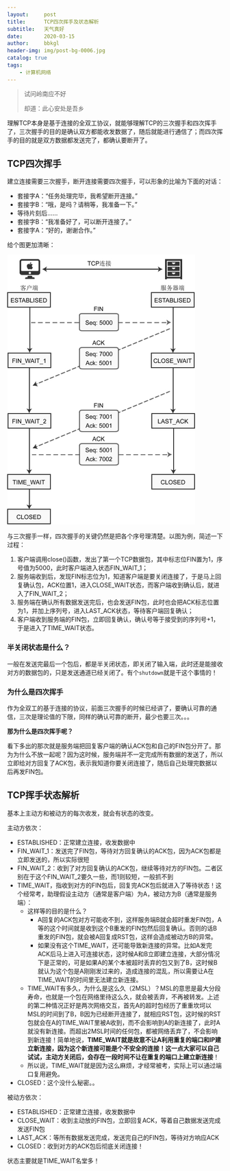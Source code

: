 ```yaml
---
layout:     post
title:      TCP四次挥手及状态解析
subtitle:   天气真好
date:       2020-03-15
author:     bbkgl
header-img: img/post-bg-0006.jpg
catalog: true
tags:
    - 计算机网络
---
```


>试问岭南应不好
>
>却道：此心安处是吾乡

理解TCP本身是基于连接的全双工协议，就能够理解TCP的三次握手和四次挥手了，三次握手的目的是确认双方都能收发数据了，随后就能进行通信了；而四次挥手的目的就是双方数据都发送完了，都确认要断开了。

## TCP四次挥手

建立连接需要三次握手，断开连接需要四次握手，可以形象的比喻为下面的对话：

- 套接字A：“任务处理完毕，我希望断开连接。”
- 套接字B：“哦，是吗？请稍等，我准备一下。”
- 等待片刻后……
- 套接字B：“我准备好了，可以断开连接了。”
- 套接字A：“好的，谢谢合作。”

给个图更加清晰：

![20200314200538.png](../cloud_img/20200314200538.png)

与三次握手一样，四次握手的关键仍然是把各个序号理清楚。以图为例，简述一下过程：

1. 客户端调用close()函数，发出了第一个TCP数据包，其中标志位FIN置为1，序号值为5000，此时客户端进入状态FIN_WAIT_1；
2. 服务端收到后，发现FIN标志位为1，知道客户端是要关闭连接了，于是马上回复确认包，ACK位置1，进入CLOSE_WAIT状态，而客户端收到确认后，就进入了FIN_WAIT_2；
3. 服务端在确认所有数据发送完后，也会发送FIN包，此时也会把ACK标志位置为1，并加上序列号，进入LAST_ACK状态，等待客户端回复确认；
4. 客户端收到服务端的FIN包，立即回复确认，确认号等于接受到的序列号+1，于是进入了TIME_WAIT状态。

### 半关闭状态是什么？

一般在发送完最后一个包后，都是半关闭状态，即关闭了输入端，此时还是能接收对方的数据包的，只是发送通道已经关闭了。有个`shutdown`就是干这个事情的！

### 为什么是四次挥手

作为全双工的基于连接的协议，前面三次握手的时候已经讲了，要确认可靠的通信，三次是理论值的下限，同样的确认可靠的断开，最少也要三次。。。

**那为什么是四次挥手呢？**

看下多出的那次就是服务端把回复客户端的确认ACK包和自己的FIN包分开了。那为为什么不放一起呢？因为这时候，服务端并不一定完成所有数据的发送了，所以立即给对方回复了ACK包，表示我知道你要关闭连接了，随后自己处理完数据以后再发FIN包。

## TCP挥手状态解析

基本上主动方和被动方的每次收发，就会有状态的改变。

主动方依次：

- ESTABLISHED：正常建立连接，收发数据中
- FIN_WAIT_1：发送完了FIN包，等待对方回复确认的ACK包，因为ACK包都是立即发送的，所以实际很短
- FIN_WAIT_2：收到了对方回复确认的ACK包，继续等待对方的FIN包。二者区别在于这个FIN_WAIT_2要久一些，而1则较短，一般抓不到
- TIME_WAIT，指收到对方的FIN包后，回复完ACK包后就进入了等待状态！这个经常考，助理假设主动方（通常是客户端）为A，被动方为B（通常是服务端）：
  - 这样等的目的是什么？
    - A回复的ACK包对方可能收不到，这样服务端B就会超时重发FIN包，A等的这个时间就是收到这个B重发的FIN包然后回复确认。否则的话B重发的FIN包，就会被A回复成RST包，这样会造成被动方B的异常。
    - 如果没有这个TIME_WAIT，还可能导致新连接的异常。比如A发完ACK后马上进入可连接状态，这时候A和B立即建立连接，大部分情况下是正常的，可是如果A的某个本被超时丢弃的包又到了B，这时候B就认为这个包是A刚刚发过来的，造成连接的混乱，所以需要让A在TIME_WAIT的时间里无法建立新连接。
  - TIME_WAIT有多久，为什么是这么久（2MSL）？MSL的意思是最大分段寿命，也就是一个包在网络里待这么久，就会被丢弃，不再被转发。上述的第二种情况正好是两次网络交互，首先A的超时包经历了重重坎坷以MSL的时间到了B，B因为已经断开连接了，就相应RST包，这时候的RST包就会在A的TIME_WAIT里被A收到，而不会影响到A的新连接了，此时A就没有新连接。而超出2MSL时间的任何包，都被网络丢弃了，不会影响到新连接！简单地说，**TIME_WAIT就是故意不让A利用重复的端口和IP建立新连接，因为这个新连接可能是个不安全的连接！**这一点大家可以自己试试，主动方关闭后，会存在一段时间不让在重复的端口上**建立新连接**！
  - 所以说，TIME_WAIT就是因为这么麻烦，才经常被考，实际上可以通过端口复用避免。
- CLOSED：这个没什么秘密。。

被动方依次：

- ESTABLISHED：正常建立连接，收发数据中
- CLOSE_WAIT：收到主动放的FIN包，立即回复ACK，等着自己数据发送完成发送FIN包
- LAST_ACK：等所有数据发送完成，发送完自己的FIN包，等待对方响应ACK
- CLOSED：收到对方的ACK包后彻底关闭连接！

状态主要就是TIME_WAIT名堂多！